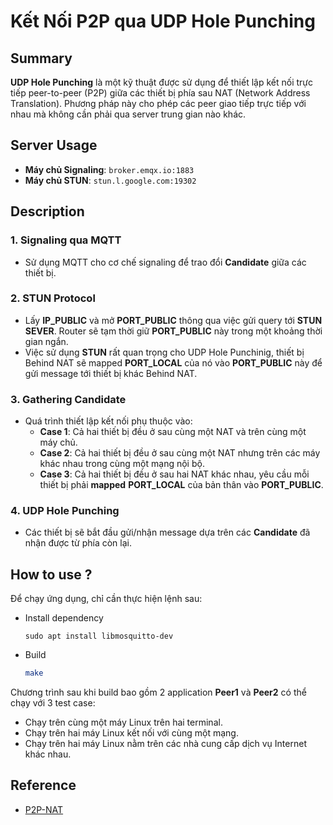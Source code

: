 # Kết Nối P2P qua UDP Hole Punching

## Summary

**UDP Hole Punching** là một kỹ thuật được sử dụng để thiết lập kết nối trực tiếp peer-to-peer (P2P) giữa các thiết bị phía sau NAT (Network Address Translation). Phương pháp này cho phép các peer giao tiếp trực tiếp với nhau mà không cần phải qua server trung gian nào khác.

## Server Usage

- **Máy chủ Signaling**: `broker.emqx.io:1883`
- **Máy chủ STUN**: `stun.l.google.com:19302`

## Description

### 1. **Signaling qua MQTT**
   - Sử dụng MQTT cho cơ chế signaling để trao đổi **Candidate** giữa các thiết bị.

### 2. **STUN Protocol**   
   - Lấy **IP_PUBLIC** và mở **PORT_PUBLIC** thông qua việc gửi query tới **STUN SEVER**. Router sẽ tạm thời giữ **PORT_PUBLIC** này trong một khoảng thời gian ngắn.
   - Việc sử dụng **STUN** rất quan trọng cho UDP Hole Punchinig, thiết bị Behind NAT sẽ mapped **PORT_LOCAL** của nó vào **PORT_PUBLIC** này để gửi message tới thiết bị khác Behind NAT.

### 3. **Gathering Candidate**
   - Quá trình thiết lập kết nối phụ thuộc vào:
     - **Case 1**: Cả hai thiết bị đều ở sau cùng một NAT và trên cùng một máy chủ.
     - **Case 2**: Cả hai thiết bị đều ở sau cùng một NAT nhưng trên các máy khác nhau trong cùng một mạng nội bộ.
     - **Case 3**: Cả hai thiết bị đều ở sau hai NAT khác nhau, yêu cầu mỗi thiết bị phải **mapped** **PORT_LOCAL** của bản thân vào **PORT_PUBLIC**.
     
### 4. **UDP Hole Punching**
   - Các thiết bị sẽ bắt đầu gửi/nhận message dựa trên các **Candidate** đã nhận được từ phía còn lại.

## How to use ?

Để chạy ứng dụng, chỉ cần thực hiện lệnh sau:
- Install dependency
  ```
  sudo apt install libmosquitto-dev
  ```
 - Build
   ```bash
   make
   ```
Chương trình sau khi build bao gồm 2 application **Peer1** và **Peer2** có thể chạy với 3 test case:
- Chạy trên cùng một máy Linux trên hai terminal.
- Chạy trên hai máy Linux kết nối với cùng một mạng.
- Chạy trên hai máy Linux nằm trên các nhà cung cấp dịch vụ Internet khác nhau.

## Reference
 - [P2P-NAT](https://bford.info/pub/net/p2pnat)
